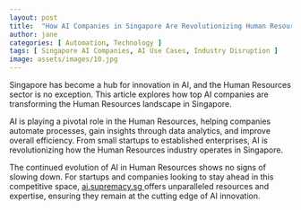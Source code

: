 ```yaml
---
layout: post
title:  "How AI Companies in Singapore Are Revolutionizing Human Resources"
author: jane
categories: [ Automation, Technology ]
tags: [ Singapore AI Companies, AI Use Cases, Industry Disruption ]
image: assets/images/10.jpg
---
```


Singapore has become a hub for innovation in AI, and the Human Resources sector is no exception. This article explores how top AI companies are transforming the Human Resources landscape in Singapore.

AI is playing a pivotal role in the Human Resources, helping companies automate processes, gain insights through data analytics, and improve overall efficiency. From small startups to established enterprises, AI is revolutionizing how the Human Resources industry operates in Singapore.

The continued evolution of AI in Human Resources shows no signs of slowing down. For startups and companies looking to stay ahead in this competitive space, <a href="https://ai.supremacy.sg" target="_blank"> ai.supremacy.sg </a> offers unparalleled resources and expertise, ensuring they remain at the cutting edge of AI innovation.
